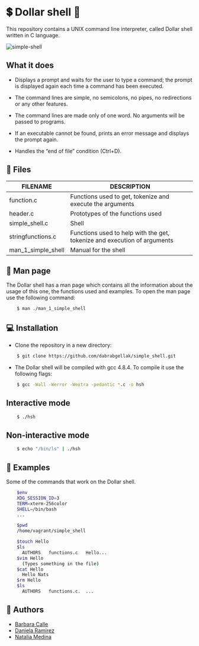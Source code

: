 # :heavy_dollar_sign: Dollar shell  :shell:

This repository contains a UNIX command line interpreter, called Dollar shell written in C language.

![simple-shell](https://media.giphy.com/media/UW7G17H9PLQbw1ksHX/giphy.gif)

## What it does

 - Displays a prompt and waits for the user to type a command; the prompt is displayed again each time a command has been executed.

 - The command lines are simple, no semicolons, no pipes, no redirections or any other features.

 - The command lines are made only of one word. No arguments will be passed to programs.

 - If an executable cannot be found, prints an error message and displays the prompt again.

 - Handles the “end of file” condition (Ctrl+D).

## :open_file_folder: Files

FILENAME | DESCRIPTION | 
------------ | -------------
function.c | Functions used to get, tokenize and execute the arguments 
header.c | Prototypes of the functions used
simple_shell.c | Shell
stringfunctions.c | Functions used to help with the get, tokenize and execution of arguments
man_1_simple_shell | Manual for the shell

## :book: Man page

The Dollar shell has a man page which contains all the information about the usage of this one, the functions used and examples. To open the man page use the following command:

```bash
    $ man ./man_1_simple_shell
```

## :computer:  Installation 

- Clone the repository in a new directory:

```bash
    $ git clone https://github.com/dabrabgellak/simple_shell.git
```

- The Dollar shell will be compiled with gcc 4.8.4. To compile it use the following flags:

```bash
    $ gcc -Wall -Werror -Wextra -pedantic *.c -o hsh
```

## Interactive mode

```bash
    $ ./hsh
```
## Non-interactive mode

```bash
    $ echo "/bin/ls" | ./hsh
```

## :pushpin: Examples

Some of the commands that work on the Dollar shell.

```bash
    $env
    XDG_SESSION_ID=3
    TERM=xterm-256color
    SHELL=/bin/bash
    ...
```

```bash
    $pwd
    /home/vagrant/simple_shell
```

```bash
    $touch Hello
    $ls
      AUTHORS	functions.c   Hello...
    $vim Hello
      (Types something in the file)
    $cat Hello
      Hello Nats
    $rm Hello
    $ls
      AUTHORS	functions.c.  ...
```


## :dancers: Authors
- [Barbara Calle](@889@holbertonschool.com)
- [Daniela Ramirez](dans@dans.com)
- [Natalia Medina](@865@holbertonschool.com)
